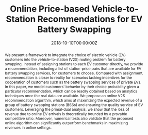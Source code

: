 ---
title: Online Price-based Vehicle-to-Station Recommendations for EV Battery Swapping
authors:
 - Liang Ni
 - Bo Sun
 - "**Xiaoqi Tan**"
 - Danny H.K. Tsang
date: "2018-10-10T00:00:00Z"
# doi: ""

# Schedule page publish date (NOT publication's date).
#publishDate: "2019-11-10T00:00:00Z"

# Publication type.
# Legend: 0 = Uncategorized; 1 = Conference paper; 2 = Journal article;
# 3 = Preprint / Working Paper; 4 = Report; 5 = Book; 6 = Book section;
# 7 = Thesis; 8 = Patent
publication_types: ["1"]

# Publication name and optional abbreviated publication name.
publication: "ACM Sigmetrics Workshop on MAMA in 2019"
publication_short: ""

abstract: We present a framework to integrate the choice of electric vehicle (EV) customers into the vehicle-to-station (V2S) routing problem for battery swapping. Instead of assigning stations to each EV customer directly, we provide a recommendation, including a list of station-price pairs that are available for EV battery swapping services, for customers to choose. Compared with assignment, recommendation is closer to reality for scenarios lacking incentives for the cooperation of customers such as the battery swapping services of private EVs. In this paper, we model customers' behavior by their choice probability given a particular recommendation, which can be readily obtained based on analytics techniques once the real data are available. We propose an online V2S recommendation algorithm, which aims at maximizing the expected revenue of a group of battery swapping stations (BSSs) and ensuring the quality service of EV customers. Leveraging the primal-dual analysis, we show that the loss of revenue due to online EV arrivals is theoretically bounded by a provable competitive ratio. Moreover, numerical tests also validate that the proposed online algorithm can significantly outperform benchmarks in maximizing revenues in online settings.

# Summary. An optional shortened abstract.
# summary: This paper concerns the mechanism design for online resource allocation in a strategic setting. In this setting, a single supplier allocates capacity-limited resources to requests that arrive in a sequential and arbitrary manner. Each request is associated with an agent who may act selfishly to misreport the requirement and valuation of her request.

# tags:
# - Source Themes
featured: false

links:
 - icon: ieee
   icon_pack: ai
   name: "IEEE Xplore "
   url: "https://ieeexplore.ieee.org/document/8587503"
   
url_pdf: https://www.sigmetrics.org/mama/abstracts/Tan.pdf
url_code: ''
url_dataset: ''
url_poster: ''
url_project: ''
url_slides: ''
url_source: ''
url_video: ''

# Featured image
# To use, add an image named `featured.jpg/png` to your page's folder.
image:
  caption:
  focal_point: ""
  preview_only: true

# Associated Projects (optional).
#   Associate this publication with one or more of your projects.
#   Simply enter your project's folder or file name without extension.
#   E.g. `internal-project` references `content/project/internal-project/index.md`.
#   Otherwise, set `projects: []`.
# projects: []

# Slides (optional).
#   Associate this publication with Markdown slides.
#   Simply enter your slide deck's filename without extension.
#   E.g. `slides: "example"` references `content/slides/example/index.md`.
#   Otherwise, set `slides: ""`.
# slides: example
---